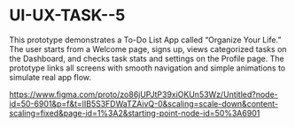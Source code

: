 # UI-UX-TASK--5


This prototype demonstrates a To-Do List App called “Organize Your Life.”
The user starts from a Welcome page, signs up, views categorized tasks on the Dashboard, and checks task stats and settings on the Profile page.
The prototype links all screens with smooth navigation and simple animations to simulate real app flow.

https://www.figma.com/proto/zo86jUPJtP39xiOKUn53Wz/Untitled?node-id=50-6901&p=f&t=lIB5S3FDWaTZAivQ-0&scaling=scale-down&content-scaling=fixed&page-id=1%3A2&starting-point-node-id=50%3A6901
